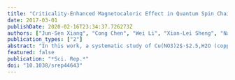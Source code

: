 ```yaml
---
title: "Criticality-Enhanced Magnetocaloric Effect in Quantum Spin Chain Material Copper Nitrate"
date: 2017-03-01
publishDate: 2020-02-16T23:34:37.726273Z
authors: ["Jun-Sen Xiang", "Cong Chen", "Wei Li", "Xian-Lei Sheng", "Na Su", "Zhao-Hua Cheng", "Qiang Chen", "Zi-Yu Chen"]
publication_types: ["2"]
abstract: "In this work, a systematic study of Cu(NO3)2$·$2.5,H2O (copper nitrate hemipentahydrate, CN), an alternating Heisenberg antiferromagnetic chain model material, is performed with multi-technique approach including thermal tensor network (TTN) simulations, first-principles calculations, as well as magnetization measurements. Employing a cutting-edge TTN method developed in the present work, we verify the couplings J,=,5.13,K, $α$,=,0.23(1) and Landé factors g$∥$=,2.31, g$⊥$,=,2.14 in CN, with which the magnetothermal properties have been fitted strikingly well. Based on first-principles calculations, we reveal explicitly the spin chain scenario in CN by displaying the calculated electron density distributions, from which the distinct superexchange paths are visualized. On top of that, we investigated the magnetocaloric effect (MCE) in CN by calculating its isentropes and magnetic Grüneisen parameter. Prominent quantum criticality-enhanced MCE was uncovered near both critical fields of intermediate strengths as 2.87 and 4.08,T, respectively. We propose that CN is potentially a very promising quantum critical coolant."
featured: false
publication: "*Sci. Rep.*"
doi: "10.1038/srep44643"
---
```


